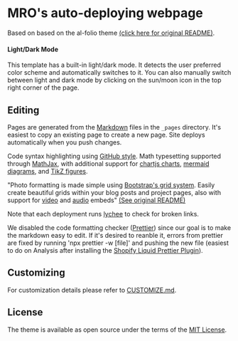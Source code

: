 # MRO's auto-deploying webpage

Based on based on the al-folio theme [(click here for original README)](https://github.com/alshedivat/al-folio).

#### Light/Dark Mode

This template has a built-in light/dark mode. It detects the user preferred color scheme and automatically switches to it. You can also manually switch between light and dark mode by clicking on the sun/moon icon in the top right corner of the page.

## Editing

Pages are generated from the [Markdown](https://www.markdownguide.org/basic-syntax/) files in the `_pages` directory. It's easiest to copy an existing page to create a new page. Site deploys automatically when you push changes. 

Code syntax highlighting using [GitHub style](https://github.com/jwarby/jekyll-pygments-themes). Math typesetting supported through [MathJax](https://www.mathjax.org/), with additional support for [chartjs charts](https://www.chartjs.org/), [mermaid diagrams](https://mermaid-js.github.io/mermaid/#/), and [TikZ figures](https://tikzjax.com/).

"Photo formatting is made simple using [Bootstrap's grid system](https://getbootstrap.com/docs/4.4/layout/grid/). Easily create beautiful grids within your blog posts and project pages, also with support for [video](https://alshedivat.github.io/al-folio/blog/2023/videos/) and [audio](https://alshedivat.github.io/al-folio/blog/2023/audios/) embeds" [(See original README)](https://github.com/alshedivat/al-folio)

Note that each deployment runs [lychee](https://lychee.cli.rs/) to check for broken links.

We disabled the code formatting checker ([Prettier](https://prettier.io/)) since our goal is to make the markdown easy to edit. If it's desired to reanble it, errors from prettier are fixed by running 'npx prettier -w [file]' and pushing the new file (easiest to do on Analysis after installing the [Shopify Liquid Prettier Plugin](https://www.npmjs.com/package/@shopify/prettier-plugin-liquid)).

## Customizing

For customization details please refer to [CUSTOMIZE.md](CUSTOMIZE.md).

## License

The theme is available as open source under the terms of the [MIT License](https://github.com/alshedivat/al-folio/blob/main/LICENSE).
